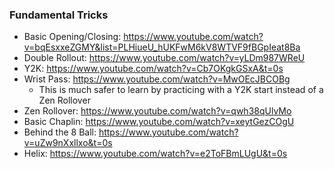 ### Fundamental Tricks

- Basic Opening/Closing: https://www.youtube.com/watch?v=bqEsxxeZGMY&list=PLHiueU_hUKFwM6kV8WTVF9fBGpIeat8Ba
- Double Rollout: https://www.youtube.com/watch?v=yLDm987WReU
- Y2K: https://www.youtube.com/watch?v=Cb7OKgkGSxA&t=0s
- Wrist Pass: https://www.youtube.com/watch?v=MwOEcJBCOBg
  - This is much safer to learn by practicing with a Y2K start instead of a Zen Rollover
- Zen Rollover: https://www.youtube.com/watch?v=qwh38qUlvMo
- Basic Chaplin: https://www.youtube.com/watch?v=xeytGezCOgU
- Behind the 8 Ball: https://www.youtube.com/watch?v=uZw9nXxllxo&t=0s
- Helix: https://www.youtube.com/watch?v=e2ToFBmLUgU&t=0s
